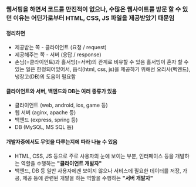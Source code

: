 ### 웹서핑을 하면서 코드를 만진적이 없으나, 수많은 웹사이트를 방문 할 수 있던 이유는 어딘가로부터 HTML, CSS, JS 파일을 제공받았기 때문임
#### 정리하면
- 제공받는 쪽 - 클라이언트 (요청 / request)
- 제공해주는 쪽 - 서버 (응답 / response)
- 손님(=클라이언트)과 홀서빙(=서버)의 관계로 비유할 수 있음
홀서빙이 혼자 할 수 있는 일은 한정되어있어서, 음식(html, css, js)을 제공하기 위해선 요리사(벡엔드), 냉장고(DB)의 도움이 필요함

#### 클라이언트와 서버, 백엔드와 DB는 여러 종류가 있음
- 클라이언트 (web, android, ios, game 등)
- 웹 서버 (aginx, apache 등)
- 백엔드 (express, spring 등)
- DB (MySQL, MS SQL 등)


#### 개발자중에서도 무엇을 다루는지에 따라 나눌 수 있음
- HTML, CSS, JS 등으로 주로 사용자의 눈에 보이는 부분, 인터페이스 등을 개발하는 역할을 수행하는 **"클라이언트 개발자"**
- 백엔드, DB 등 일반 사용자에겐 보이지 않으나 서비스에 필요한 데이터를 저장, 가공, 제공 등에 관련된 개발을 하는 역할을 수행하는 **"서버 개발자"**

